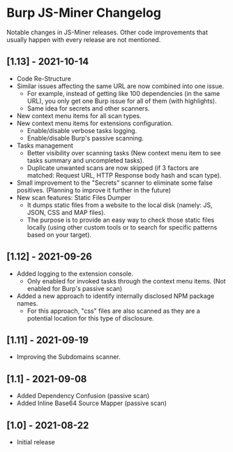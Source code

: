 # Burp JS-Miner Changelog
Notable changes in JS-Miner releases. Other code improvements that usually happen with every release are not mentioned.

## [1.13] - 2021-10-14
- Code Re-Structure
- Similar issues affecting the same URL are now combined into one issue.
  - For example, instead of getting like 100 dependencies (in the same URL), you only get one Burp issue for all of them (with highlights).
  - Same idea for secrets and other scanners.
- New context menu items for all scan types.
- New context menu items for extensions configuration.
  - Enable/disable verbose tasks logging.
  - Enable/disable Burp's passive scanning.
- Tasks management
  - Better visibility over scanning tasks (New context menu item to see tasks summary and uncompleted tasks).
  - Duplicate unwanted scans are now skipped (if 3 factors are matched: Request URL, HTTP Response body hash and scan type).
- Small improvement to the "Secrets" scanner to eliminate some false positives. (Planning to improve it further in the future)
- New scan features: Static Files Dumper
  - It dumps static files from a website to the local disk (namely: JS, JSON, CSS and MAP files).
  - The purpose is to provide an easy way to check those static files locally (using other custom tools or to search for specific patterns based on your target).


## [1.12] - 2021-09-26
- Added logging to the extension console.
  - Only enabled for invoked tasks through the context menu items. (Not enabled for Burp's passive scan)
- Added a new approach to identify internally disclosed NPM package names.
  - For this approach, "css" files are also scanned as they are a potential location for this type of disclosure.

## [1.11] - 2021-09-19
- Improving the Subdomains scanner.

## [1.1] - 2021-09-08
- Added Dependency Confusion (passive scan)
- Added Inline Base64 Source Mapper (passive scan)

## [1.0] - 2021-08-22
- Initial release